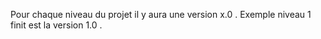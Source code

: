Pour chaque niveau du projet il y aura une version x.0 .
Exemple niveau 1 finit est la version 1.0 .